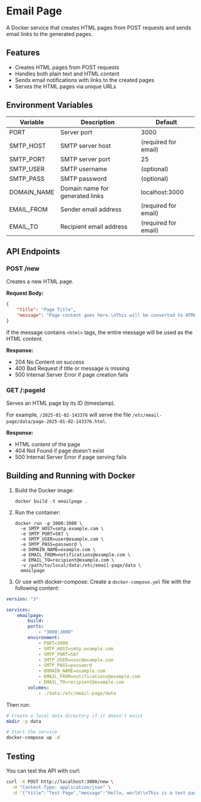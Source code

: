 # Email Page

A Docker service that creates HTML pages from POST requests and sends email links to the generated pages.

## Features

- Creates HTML pages from POST requests
- Handles both plain text and HTML content
- Sends email notifications with links to the created pages
- Serves the HTML pages via unique URLs

## Environment Variables

| Variable    | Description                     | Default              |
| ----------- | ------------------------------- | -------------------- |
| PORT        | Server port                     | 3000                 |
| SMTP_HOST   | SMTP server host                | (required for email) |
| SMTP_PORT   | SMTP server port                | 25                   |
| SMTP_USER   | SMTP username                   | (optional)           |
| SMTP_PASS   | SMTP password                   | (optional)           |
| DOMAIN_NAME | Domain name for generated links | localhost:3000       |
| EMAIL_FROM  | Sender email address            | (required for email) |
| EMAIL_TO    | Recipient email address         | (required for email) |

## API Endpoints

### POST /new

Creates a new HTML page.

**Request Body:**

```json
{
	"title": "Page Title",
	"message": "Page content goes here.\nThis will be converted to HTML."
}
```

If the message contains `<html>` tags, the entire message will be used as the HTML content.

**Response:**

- 204 No Content on success
- 400 Bad Request if title or message is missing
- 500 Internal Server Error if page creation fails

### GET /:pageId

Serves an HTML page by its ID (timestamp).

For example, `/2025-01-02-143376` will serve the file `/etc/email-page/data/page-2025-01-02-143376.html`.

**Response:**

- HTML content of the page
- 404 Not Found if page doesn't exist
- 500 Internal Server Error if page serving fails

## Building and Running with Docker

1. Build the Docker image:

    ```
    docker build -t emailpage .
    ```

2. Run the container:

    ```
    docker run -p 3000:3000 \
      -e SMTP_HOST=smtp.example.com \
      -e SMTP_PORT=587 \
      -e SMTP_USER=user@example.com \
      -e SMTP_PASS=password \
      -e DOMAIN_NAME=example.com \
      -e EMAIL_FROM=notifications@example.com \
      -e EMAIL_TO=recipient@example.com \
      -v /path/to/local/data:/etc/email-page/data \
      emailpage
    ```

3. Or use with docker-compose:
   Create a `docker-compose.yml` file with the following content:

```yaml
version: "3"

services:
    emailpage:
        build: .
        ports:
            - "3000:3000"
        environment:
            - PORT=3000
            - SMTP_HOST=smtp.example.com
            - SMTP_PORT=587
            - SMTP_USER=user@example.com
            - SMTP_PASS=password
            - DOMAIN_NAME=example.com
            - EMAIL_FROM=notifications@example.com
            - EMAIL_TO=recipient@example.com
        volumes:
            - ./data:/etc/email-page/data
```

Then run:

```bash
# Create a local data directory if it doesn't exist
mkdir -p data

# Start the service
docker-compose up -d
```

## Testing

You can test the API with curl:

```bash
curl -X POST http://localhost:3000/new \
  -H "Content-Type: application/json" \
  -d '{"title":"Test Page","message":"Hello, world!\nThis is a test page."}'
```

